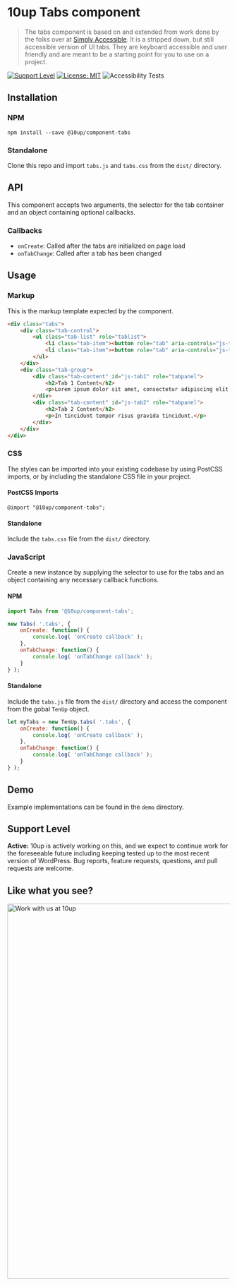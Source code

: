 # 10up Tabs component

> The tabs component is based on and extended from work done by the folks over at [Simply Accessible](http://simplyaccessible.com/). It is a stripped down, but still accessible version of UI tabs. They are keyboard accessible and user friendly and are meant to be a starting point for you to use on a project.

[![Support Level](https://img.shields.io/badge/support-active-green.svg)](#support-level) [![License: MIT](https://img.shields.io/badge/License-MIT-yellow.svg)](https://opensource.org/licenses/MIT) ![Accessibility Tests](https://github.com/10up/component-tabs/workflows/Accessibility%20Tests/badge.svg)


## Installation

### NPM
`npm install --save @10up/component-tabs`

### Standalone
Clone this repo and import `tabs.js` and `tabs.css` from the `dist/` directory.

## API

This component accepts two arguments, the selector for the tab container and an object containing optional callbacks.

### Callbacks

- `onCreate`: Called after the tabs are initialized on page load
- `onTabChange`: Called after a tab has been changed

## Usage

### Markup

This is the markup template expected by the component.

```html
<div class="tabs">
	<div class="tab-control">
		<ul class="tab-list" role="tablist">
			<li class="tab-item"><button role="tab" aria-controls="js-tab1">View Tab 1</button></li>
			<li class="tab-item"><button role="tab" aria-controls="js-tab2">View Tab 2</button></li>
		</ul>
	</div>
	<div class="tab-group">
		<div class="tab-content" id="js-tab1" role="tabpanel">
			<h2>Tab 1 Content</h2>
			<p>Lorem ipsum dolor sit amet, consectetur adipiscing elit.</p>
		</div>
		<div class="tab-content" id="js-tab2" role="tabpanel">
			<h2>Tab 2 Content</h2>
			<p>In tincidunt tempor risus gravida tincidunt.</p>
		</div>
	</div>
</div>
```

### CSS

The styles can be imported into your existing codebase by using PostCSS imports, or by including the standalone CSS file in your project.

#### PostCSS Imports
`@import "@10up/component-tabs";`

#### Standalone
Include the `tabs.css` file from the `dist/` directory.

### JavaScript

Create a new instance by supplying the selector to use for the tabs and an object containing any necessary callback functions.

#### NPM

```javascript
import Tabs from '@10up/component-tabs';

new Tabs( '.tabs', {
	onCreate: function() {
		console.log( 'onCreate callback' );
	},
	onTabChange: function() {
		console.log( 'onTabChange callback' );
	}
} );
```

#### Standalone

Include the `tabs.js` file from the `dist/` directory and access the component from the gobal `TenUp` object.

```javascript
let myTabs = new TenUp.tabs( '.tabs', {
	onCreate: function() {
		console.log( 'onCreate callback' );
	},
	onTabChange: function() {
		console.log( 'onTabChange callback' );
	}
} );
```

## Demo

Example implementations can be found in the `demo` directory.

## Support Level

**Active:** 10up is actively working on this, and we expect to continue work for the foreseeable future including keeping tested up to the most recent version of WordPress.  Bug reports, feature requests, questions, and pull requests are welcome.

## Like what you see?

<a href="http://10up.com/contact/"><img src="https://10up.com/uploads/2016/10/10up-Github-Banner.png" width="850" alt="Work with us at 10up"></a>

